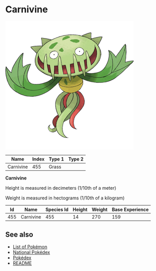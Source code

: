 # Carnivine


![Carnivine](images/455.png)

| **Name** | **Index** | **Type 1** | **Type 2** |
|----|----|----|----|
| Carnivine | 455 | Grass  |  |

**Carnivine** 


Height is measured in decimeters (1/10th of a meter)

Weight is measured in hectograms (1/10th of a kilogram)

| **Id** | **Name** | **Species Id** | **Height** | **Weight** | **Base Experience** |
|--------|----------|----------------|------------|------------|---------------------|
| 455 | Carnivine | 455 | 14 | 270 | 159 |


## See also

- [List of Pokémon](../pokemon.md)
- [National Pokédex](../national_pokedex.md)
- [Pokédex](../pokedex.md)
- [README](../README.md)

